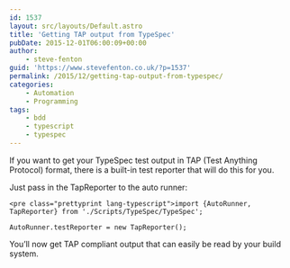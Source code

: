 ```yaml
---
id: 1537
layout: src/layouts/Default.astro
title: 'Getting TAP output from TypeSpec'
pubDate: 2015-12-01T06:00:09+00:00
author:
    - steve-fenton
guid: 'https://www.stevefenton.co.uk/?p=1537'
permalink: /2015/12/getting-tap-output-from-typespec/
categories:
    - Automation
    - Programming
tags:
    - bdd
    - typescript
    - typespec
---
```


If you want to get your TypeSpec test output in TAP (Test Anything Protocol) format, there is a built-in test reporter that will do this for you.

Just pass in the TapReporter to the auto runner:

```
<pre class="prettyprint lang-typescript">import {AutoRunner, TapReporter} from './Scripts/TypeSpec/TypeSpec';

AutoRunner.testReporter = new TapReporter();
```

You’ll now get TAP compliant output that can easily be read by your build system.